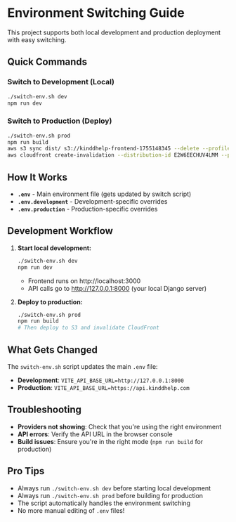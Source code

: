 # Environment Switching Guide

This project supports both local development and production deployment with easy switching.

## Quick Commands

### Switch to Development (Local)
```bash
./switch-env.sh dev
npm run dev
```

### Switch to Production (Deploy)
```bash
./switch-env.sh prod
npm run build
aws s3 sync dist/ s3://kinddhelp-frontend-1755148345 --delete --profile personal --region us-west-2
aws cloudfront create-invalidation --distribution-id E2W6EECHUV4LMM --paths "/*" --profile personal
```

## How It Works

- **`.env`** - Main environment file (gets updated by switch script)
- **`.env.development`** - Development-specific overrides
- **`.env.production`** - Production-specific overrides

## Development Workflow

1. **Start local development:**
   ```bash
   ./switch-env.sh dev
   npm run dev
   ```
   - Frontend runs on http://localhost:3000
   - API calls go to http://127.0.0.1:8000 (your local Django server)

2. **Deploy to production:**
   ```bash
   ./switch-env.sh prod
   npm run build
   # Then deploy to S3 and invalidate CloudFront
   ```

## What Gets Changed

The `switch-env.sh` script updates the main `.env` file:
- **Development**: `VITE_API_BASE_URL=http://127.0.0.1:8000`
- **Production**: `VITE_API_BASE_URL=https://api.kinddhelp.com`

## Troubleshooting

- **Providers not showing**: Check that you're using the right environment
- **API errors**: Verify the API URL in the browser console
- **Build issues**: Ensure you're in the right mode (`npm run build` for production)

## Pro Tips

- Always run `./switch-env.sh dev` before starting local development
- Always run `./switch-env.sh prod` before building for production
- The script automatically handles the environment switching
- No more manual editing of `.env` files!
